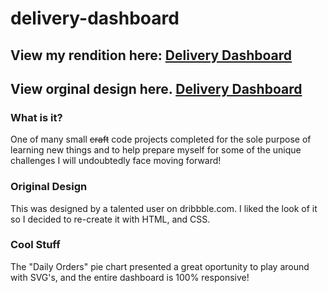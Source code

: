 # delivery-dashboard

## View my rendition here: <a href="https://adam-86.github.io/delivery-dashboard/" target="_blank">Delivery Dashboard</a>

## View orginal design here. [Delivery Dashboard](https://dribbble.com/shots/3808674-Delivery-Dashboard-standalone/attachments/860067 "Delivery Dashboard")

### What is it?
One of many small ~~craft~~ code projects completed for the sole purpose of learning new things and to help prepare myself for some of the unique challenges I will undoubtedly face moving forward!

### Original Design
This was designed by a talented user on dribbble.com. I liked the look of it so I decided to re-create it with HTML, and CSS.



### Cool Stuff
The "Daily Orders" pie chart presented a great oportunity to play around with SVG's, and the entire dashboard is 100% responsive!

